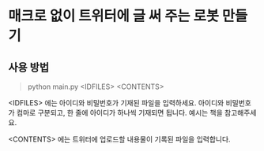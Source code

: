 # 매크로 없이 트위터에 글 써 주는 로봇 만들기


## 사용 방법
> python main.py <IDFILES\> <CONTENTS\>

 <IDFILES\> 에는 아이디와 비밀번호가 기재된 파일을 입력하세요. 아이디와 비밀번호가 컴마로 구분되고, 한 줄에 아이디가 하나씩 기재되면 됩니다. 예시는 책을 참고해주세요. 
 
 <CONTENTS\> 에는 트위터에 업로드할 내용물이 기록된 파일을 입력합니다.
 
